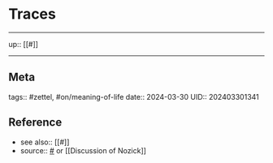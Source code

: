# Traces
---

up:: [[#]]



---
## Meta
tags:: #zettel, #on/meaning-of-life
date:: 2024-03-30
UID:: 202403301341
## Reference
- see also:: [[#]]
- source:: [#]() or [[Discussion of Nozick]]
